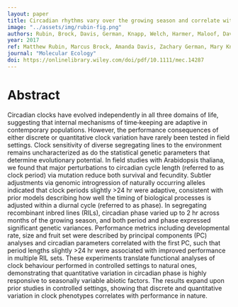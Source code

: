 ```yaml
---
layout: paper
title: Circadian rhythms vary over the growing season and correlate with fitness components
image: "../assets/img/rubin-fig.png"
authors: Rubin, Brock, Davis, German, Knapp, Welch, Harmer, Maloof, Davis and Weinig
year: 2017
ref: Matthew Rubin, Marcus Brock, Amanda Davis, Zachary German, Mary Knapp, Steve Welch, Stacey Harmer, Julin Maloof, Seth Davis, and Cynthia Weinig (2017) <i>Mol Ecology</i>
journal: "Molecular Ecology"
doi: https://onlinelibrary.wiley.com/doi/pdf/10.1111/mec.14287
---
```


# Abstract

Circadian clocks have evolved independently in all three domains of life, suggesting that internal mechanisms of time‐keeping are adaptive in contemporary populations. However, the performance consequences of either discrete or quantitative clock variation have rarely been tested in field settings. Clock sensitivity of diverse segregating lines to the environment remains uncharacterized as do the statistical genetic parameters that determine evolutionary potential. In field studies with Arabidopsis thaliana, we found that major perturbations to circadian cycle length (referred to as clock period) via mutation reduce both survival and fecundity. Subtler adjustments via genomic introgression of naturally occurring alleles indicated that clock periods slightly >24 hr were adaptive, consistent with prior models describing how well the timing of biological processes is adjusted within a diurnal cycle (referred to as phase). In segregating recombinant inbred lines (RILs), circadian phase varied up to 2 hr across months of the growing season, and both period and phase expressed significant genetic variances. Performance metrics including developmental rate, size and fruit set were described by principal components (PC) analyses and circadian parameters correlated with the first PC, such that period lengths slightly >24 hr were associated with improved performance in multiple RIL sets. These experiments translate functional analyses of clock behaviour performed in controlled settings to natural ones, demonstrating that quantitative variation in circadian phase is highly responsive to seasonally variable abiotic factors. The results expand upon prior studies in controlled settings, showing that discrete and quantitative variation in clock phenotypes correlates with performance in nature.
